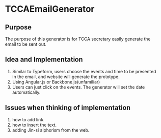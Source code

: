 # TCCAEmailGenerator

## Purpose
The purpose of this generator is for TCCA secretary easily generate the email to be sent out.

## Idea and Implementation
1. Similar to Typeform, users choose the events and time to be presented in the email, and website will generate the prototype.
2. Using Angular.js or Backbone.js(unfamiliar)
3. Users can just click on the events. The generator will set the date automatically.

## Issues when thinking of implementation
1. how to add link.
2. how to insert the text.
3. adding Jin-si alphorism from the web.